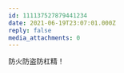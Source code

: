```yaml
---
id: 111137527879441234
date: 2021-06-19T23:07:01.000Z
reply: false
media_attachments: 0
---
```


防火防盗防杠精！

